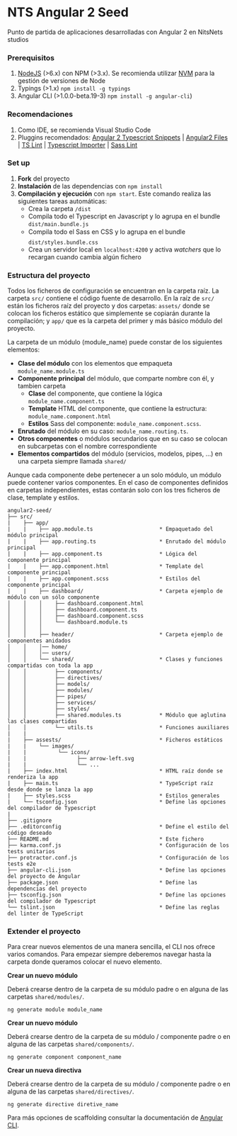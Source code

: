 # NTS Angular 2 Seed

Punto de partida de aplicaciones desarrolladas con Angular 2 en NitsNets studios

### Prerequisitos ###
1. [NodeJS](https://nodejs.org/) (>6.x) con NPM (>3.x). Se recomienda utilizar [NVM](http://nvm.sh) para la gestión de versiones de Node
2. Typings (>1.x) ```npm install -g typings```
3. Angular CLI (>1.0.0-beta.19-3) ```npm install -g angular-cli```)

### Recomendaciones ###
1. Como IDE, se recomienda Visual Studio Code
2. Pluggins recomendados: [Angular 2 Typescript Snippets](https://marketplace.visualstudio.com/items?itemName=UVBrain.Angular2) | [Angular2 Files](https://marketplace.visualstudio.com/items?itemName=alexiv.vscode-angular2-files) | [TS Lint](https://marketplace.visualstudio.com/items?itemName=eg2.tslint) | [Typescript Importer](https://marketplace.visualstudio.com/items?itemName=pmneo.tsimporter) | [Sass Lint](https://marketplace.visualstudio.com/items?itemName=glen-84.sass-lint)

### Set up ###
1. **Fork** del proyecto
2. **Instalación** de las dependencias con ```npm install```
3. **Compilación y ejecución** con ```npm start```. Este comando realiza las siguientes tareas automáticas:
    * Crea la carpeta ```/dist```
    * Compila todo el Typescript en Javascript y lo agrupa en el bundle ```dist/main.bundle.js```
    * Compila todo el Sass en CSS y lo agrupa en el bundle ```dist/styles.bundle.css```
    * Crea un servidor local en ```localhost:4200``` y activa *watchers* que lo recargan cuando cambia algún fichero

### Estructura del proyecto ###

Todos los ficheros de configuración se encuentran en la carpeta raíz. La carpeta ```src/``` contiene el código fuente de desarrollo. En la raíz de ```src/``` están los ficheros raíz del proyecto y dos carpetas: ```assets/``` donde se colocan los ficheros estático que simplemente se copiarán  durante la compilación; y ```app/``` que es la carpeta del primer y más básico módulo del proyecto.

La carpeta de un módulo (module_name) puede constar de los siguientes elementos:

* **Clase del módulo** con los elementos que empaqueta ```module_name.module.ts```
* **Componente principal** del módulo, que comparte nombre con él, y tambien carpeta
     * **Clase** del componente, que contiene la lógica ```module_name.component.ts```
     * **Template** HTML del componente, que contiene la estructura: ```module_name.component.html```
     * **Estilos** Sass del componente: ```module_name.component.scss```.
* **Enrutado** del módulo en su caso: ```module_name.routing.ts```.
* **Otros componentes** o módulos secundarios que en su caso se colocan en subcarpetas con el nombre correspondiente
* **Elementos compartidos** del módulo (servicios, modelos, pipes, ...) en una carpeta siempre llamada ```shared/```

Aunque cada componente debe pertenecer a un solo módulo, un módulo puede contener varios componentes. En el caso de componentes definidos en carpetas independientes, estas contarán solo con los tres ficheros de clase, template y estilos.

```
angular2-seed/
├── src/
|    ├── app/
|    |    ├── app.module.ts                     * Empaquetado del módulo principal
|    |    ├── app.routing.ts                    * Enrutado del módulo principal
|    |    ├── app.component.ts                  * Lógica del componente principal
|    |    ├── app.component.html                * Template del componente principal
|    |    ├── app.component.scss                * Estilos del componente principal
|    |    ├── dashboard/                        * Carpeta ejemplo de módulo con un sólo componente
│    │    │    ├── dashboard.component.html     
│    │    │    ├── dashboard.component.ts       
│    │    │    ├── dashboard.component.scss     
│    │    │    └── dashboard.module.ts          
│    │    │
│    │    ├── header/                           * Carpeta ejemplo de componentes anidados
│    │    │── home/
│    │    │── users/
│    │    └── shared/                           * Clases y funciones compartidas con toda la app
│    │         ├── components/                  
│    │         ├── directives/
│    │         ├── models/
│    │         ├── modules/
│    │         ├── pipes/
│    │         ├── services/
│    │         ├── styles/
│    │         ├── shared.modules.ts            * Módulo que aglutina las clases compartidas
│    │         └── utils.ts                     * Funciones auxiliares
|    |
|    ├── assests/                               * Ficheros estáticos
|    |    └── images/
|    |          └── icons/
|    |                ├── arrow-left.svg
|    |                └── ...
|    ├── index.html                             * HTML raíz donde se renderiza la app
|    ├── main.ts                                * TypeScript raíz desde donde se lanza la app
|    ├── styles.scss                            * Estilos generales
|    └── tsconfig.json                          * Define las opciones del compilador de Typescript
|
├── .gitignore                          
├── .editorconfig                               * Define el estilo del código deseado
├── README.md                                   * Este fichero
├── karma.conf.js                               * Configuración de los tests unitarios
├── protractor.conf.js                          * Configuración de los tests e2e
├── angular-cli.json                            * Define las opciones del proyecto de Angular
├── package.json                                * Define las dependencias del proyecto
├── tsconfig.json                               * Define las opciones del compilador de Typescript
└── tslint.json                                 * Define las reglas del linter de TypeScript
```

### Extender el proyecto ###

Para crear nuevos elementos de una manera sencilla, el CLI nos ofrece varios comandos. Para empezar siempre deberemos navegar hasta la carpeta donde queramos colocar el nuevo elemento.

**Crear un nuevo módulo**

Deberá crearse dentro de la carpeta de su módulo padre o en alguna de las carpetas ```shared/modules/```.
```
ng generate module module_name
```
**Crear un nuevo módulo**

Deberá crearse dentro de la carpeta de su módulo / componente padre o en alguna de las carpetas ```shared/components/```.
```
ng generate component component_name
```
**Crear un nueva directiva**

Deberá crearse dentro de la carpeta de su módulo / componente padre o en alguna de las carpetas ```shared/directives/```.
```
ng generate directive diretive_name
```

Para más opciones de scaffolding consultar la documentación de [Angular CLI](https://github.com/angular/angular-cli#generating-components-directives-pipes-and-services).